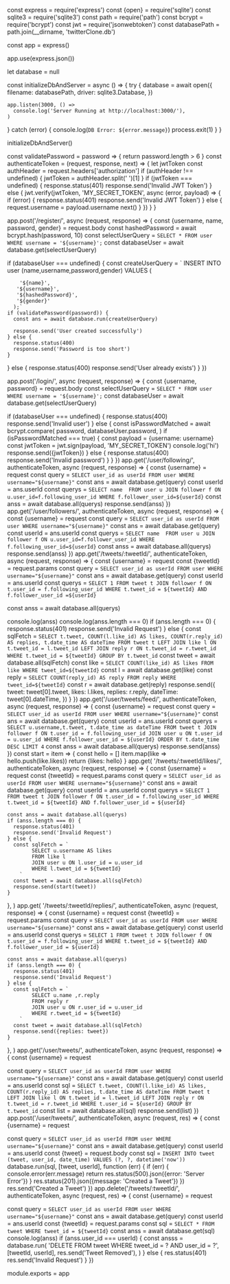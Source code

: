const express = require('express')
const {open} = require('sqlite')
const sqlite3 = require('sqlite3')
const path = require('path')
const bcrypt = require('bcrypt')
const jwt = require('jsonwebtoken')
const databasePath = path.join(__dirname, 'twitterClone.db')

const app = express()

app.use(express.json())

let database = null

const initializeDbAndServer = async () => {
  try {
    database = await open({
      filename: databasePath,
      driver: sqlite3.Database,
    })

    app.listen(3000, () =>
      console.log('Server Running at http://localhost:3000/'),
    )
  } catch (error) {
    console.log(`DB Error: ${error.message}`)
    process.exit(1)
  }
}

initializeDbAndServer()

const validatePassword = password => {
  return password.length > 6
}
const authenticateToken = (request, response, next) => {
  let jwtToken
  const authHeader = request.headers['authorization']
  if (authHeader !== undefined) {
    jwtToken = authHeader.split(' ')[1]
  }
  if (jwtToken === undefined) {
    response.status(401)
    response.send('Invalid JWT Token')
  } else {
    jwt.verify(jwtToken, 'MY_SECRET_TOKEN', async (error, payload) => {
      if (error) {
        response.status(401)
        response.send('Invalid JWT Token')
      } else {
        request.username = payload.username
        next()
      }
    })
  }
}

app.post('/register/', async (request, response) => {
  const {username, name, password, gender} = request.body
  const hashedPassword = await bcrypt.hash(password, 10)
  const selectUserQuery = `SELECT * FROM user WHERE username = '${username}';`
  const databaseUser = await database.get(selectUserQuery)

  if (databaseUser === undefined) {
    const createUserQuery = `
     INSERT INTO
      user (name,username,password,gender)
     VALUES
      (
        
        '${name}',
       '${username}',
       '${hashedPassword}',
       '${gender}'
      );`
    if (validatePassword(password)) {
      const ans = await database.run(createUserQuery)

      response.send('User created successfully')
    } else {
      response.status(400)
      response.send('Password is too short')
    }
  } else {
    response.status(400)
    response.send('User already exists')
  }
})

app.post('/login/', async (request, response) => {
  const {username, password} = request.body
  const selectUserQuery = `SELECT * FROM user WHERE username = '${username}';`
  const databaseUser = await database.get(selectUserQuery)

  if (databaseUser === undefined) {
    response.status(400)
    response.send('Invalid user')
  } else {
    const isPasswordMatched = await bcrypt.compare(
      password,
      databaseUser.password,
    )
    if (isPasswordMatched === true) {
      const payload = {username: username}
      const jwtToken = jwt.sign(payload, 'MY_SECRET_TOKEN')
      console.log('hi')
      response.send({jwtToken})
    } else {
      response.status(400)
      response.send('Invalid password')
    }
  }
})
app.get('/user/following/', authenticateToken, async (request, response) => {
  const {username} = request
  const query = `SELECT user_id as userId FROM user WHERE username="${username}"`
  const ans = await database.get(query)
  const userId = ans.userId
  const querys = `SELECT name  FROM user u JOIN follower f ON u.user_id=f.following_user_id WHERE f.follower_user_id=${userId}`
  const anss = await database.all(querys)
  response.send(anss)
})
app.get('/user/followers/', authenticateToken, async (request, response) => {
  const {username} = request
  const query = `SELECT user_id as userId FROM user WHERE username="${username}"`
  const ans = await database.get(query)
  const userId = ans.userId
  const querys = `SELECT name  FROM user u JOIN follower f ON u.user_id=f.follower_user_id WHERE f.following_user_id=${userId}`
  const anss = await database.all(querys)
  response.send(anss)
})
app.get('/tweets/:tweetId/', authenticateToken, async (request, response) => {
  const {username} = request
  const {tweetId} = request.params
  const query = `SELECT user_id as userId FROM user WHERE username="${username}"`
  const ans = await database.get(query)
  const userId = ans.userId
  const querys = `SELECT 1
            FROM tweet t
            JOIN follower f ON t.user_id = f.following_user_id
            WHERE t.tweet_id = ${tweetId} AND f.follower_user_id =${userId}`

  const anss = await database.all(querys)
  
  console.log(anss)
  console.log(anss.length === 0)
  if (anss.length === 0) {
    response.status(401)
    response.send('Invalid Request')
  } else {
    const sqlFetch = `
            SELECT t.tweet, COUNT(l.like_id) AS likes, COUNT(r.reply_id) AS replies, t.date_time AS dateTime
            FROM tweet t
            LEFT JOIN like l ON t.tweet_id = l.tweet_id
            LEFT JOIN reply r ON t.tweet_id = r.tweet_id
            WHERE t.tweet_id = ${tweetId}
            GROUP BY t.tweet_id
        `
    const tweet = await database.all(sqlFetch)
    const like = `SELECT COUNT(like_id) AS likes FROM like WHERE tweet_id=${tweetId}`
    const l = await database.get(like)
    const reply = `SELECT COUNT(reply_id) AS reply FROM reply WHERE tweet_id=${tweetId}`
    const r = await database.get(reply)
    response.send({
      tweet: tweet[0].tweet,
      likes: l.likes,
      replies: r.reply,
      dateTime: tweet[0].dateTime,
    })
  }
})
app.get('/user/tweets/feed/', authenticateToken, async (request, response) => {
  const {username} = request
  const query = `SELECT user_id as userId FROM user WHERE username="${username}"`
  const ans = await database.get(query)
  const userId = ans.userId
  const querys = `SELECT u.username,t.tweet, t.date_time as dateTime
            FROM tweet t
            JOIN follower f ON t.user_id = f.following_user_id
            JOIN user u ON t.user_id = u.user_id
            WHERE f.follower_user_id = ${userId}
            ORDER BY t.date_time DESC
            LIMIT 4`
  const anss = await database.all(querys)
  response.send(anss)
})
const start = item => {
  const hello = []
  item.map(like => hello.push(like.likes))
  return {likes: hello}
}
app.get(
  '/tweets/:tweetId/likes/',
  authenticateToken,
  async (request, response) => {
    const {username} = request
    const {tweetId} = request.params
    const query = `SELECT user_id as userId FROM user WHERE username="${username}"`
    const ans = await database.get(query)
    const userId = ans.userId
    const querys = `SELECT 1
            FROM tweet t
            JOIN follower f ON t.user_id = f.following_user_id
            WHERE t.tweet_id = ${tweetId} AND f.follower_user_id = ${userId}`

    const anss = await database.all(querys)
    if (anss.length === 0) {
      response.status(401)
      response.send('Invalid Request')
    } else {
      const sqlFetch = `
            SELECT u.username AS likes
            FROM like l
            JOIN user u ON l.user_id = u.user_id
            WHERE l.tweet_id = ${tweetId}
        `
      const tweet = await database.all(sqlFetch)
      response.send(start(tweet))
    }
  },
)
app.get(
  '/tweets/:tweetId/replies/',
  authenticateToken,
  async (request, response) => {
    const {username} = request
    const {tweetId} = request.params
    const query = `SELECT user_id as userId FROM user WHERE username="${username}"`
    const ans = await database.get(query)
    const userId = ans.userId
    const querys = `SELECT 1
            FROM tweet t
            JOIN follower f ON t.user_id = f.following_user_id
            WHERE t.tweet_id = ${tweetId} AND f.follower_user_id = ${userId}`

    const anss = await database.all(querys)
    if (anss.length === 0) {
      response.status(401)
      response.send('Invalid Request')
    } else {
      const sqlFetch = `
            SELECT u.name ,r.reply
            FROM reply r
            JOIN user u ON r.user_id = u.user_id
            WHERE r.tweet_id = ${tweetId}
        `
      const tweet = await database.all(sqlFetch)
      response.send({replies: tweet})
    }
  },
)
app.get('/user/tweets/', authenticateToken, async (request, response) => {
  const {username} = request

  const query = `SELECT user_id as userId FROM user WHERE username="${username}"`
  const ans = await database.get(query)
  const userId = ans.userId
  const sql = `
        SELECT t.tweet, COUNT(l.like_id) AS likes, COUNT(r.reply_id) AS replies, t.date_time AS dateTime
            FROM tweet t
            LEFT JOIN like l ON t.tweet_id = l.tweet_id
            LEFT JOIN reply r ON t.tweet_id = r.tweet_id
            WHERE t.user_id = ${userId}
            GROUP BY t.tweet_id
    `
  const list = await database.all(sql)
  response.send(list)
})
app.post('/user/tweets/', authenticateToken, async (request, res) => {
  const {username} = request

  const query = `SELECT user_id as userId FROM user WHERE username="${username}"`
  const ans = await database.get(query)
  const userId = ans.userId
  const {tweet} = request.body
  const sql = `INSERT INTO tweet (tweet, user_id, date_time) VALUES (?, ?, datetime('now'))`
  database.run(sql, [tweet, userId], function (err) {
    if (err) {
      console.error(err.message)
      return res.status(500).json({error: 'Server Error'})
    }
    res.status(201).json({message: 'Created a Tweet'})
  })
  res.send('Created a Tweet')
})
app.delete('/tweets/:tweetId/', authenticateToken, async (request, res) => {
  const {username} = request

  const query = `SELECT user_id as userId FROM user WHERE username="${username}"`
  const ans = await database.get(query)
  const userId = ans.userId
  const {tweetId} = request.params
  const sql = `SELECT * FROM tweet WHERE tweet_id = ${tweetId}`
  const anss = await database.get(sql)
  console.log(anss)
  if (anss.user_id === userId) {
    const ansss = database.run(
      'DELETE FROM tweet WHERE tweet_id = ? AND user_id = ?',
      [tweetId, userId],
      res.send('Tweet Removed'),
    )
  } else {
    res.status(401)
    res.send('Invalid Request')
  }
})

module.exports = app
